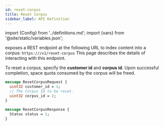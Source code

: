 ```yaml
---
id: reset-corpus
title: Reset Corpus
sidebar_label: API Definition
---
```


import {Config} from '../definitions.md';
import {vars} from '@site/static/variables.json';

<Config v="names.product"/> exposes a REST endpoint at the following URL
to index content into a corpus:
<code>https://<Config v="domains.rest.admin"/>/v1/reset-corpus</code>
This page describes the details of interacting with this endpoint.

To reset a corpus, specify the **customer id** and **corpus id**. Upon
successful completion, space quota consumed by the corpus will be freed.

```protobuf
message ResetCorpusRequest {
  uint32 customer_id = 1;
  // The Corpus ID to be reset.
  uint32 corpus_id = 2;
}

message ResetCorpusResponse {
  Status status = 1;
}
```
